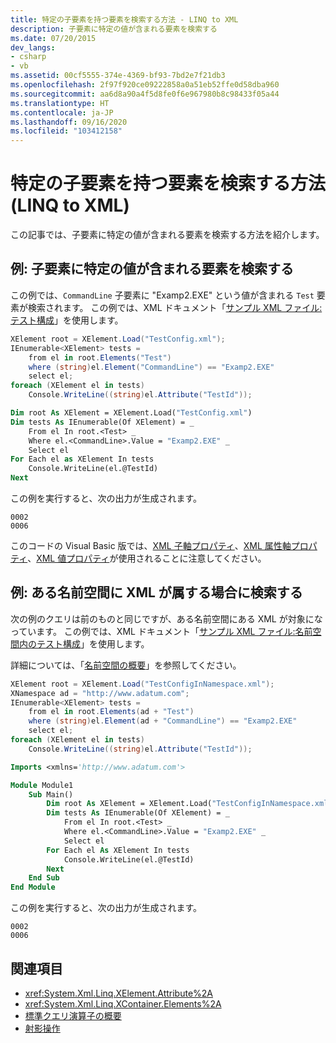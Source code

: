 ```yaml
---
title: 特定の子要素を持つ要素を検索する方法 - LINQ to XML
description: 子要素に特定の値が含まれる要素を検索する
ms.date: 07/20/2015
dev_langs:
- csharp
- vb
ms.assetid: 00cf5555-374e-4369-bf93-7bd2e7f21db3
ms.openlocfilehash: 2f97f920ce09222858a0a51eb52ffe0d58dba960
ms.sourcegitcommit: aa6d8a90a4f5d8fe0f6e967980b8c98433f05a44
ms.translationtype: HT
ms.contentlocale: ja-JP
ms.lasthandoff: 09/16/2020
ms.locfileid: "103412158"
---
```

# <a name="how-to-find-an-element-with-a-specific-child-element-linq-to-xml"></a>特定の子要素を持つ要素を検索する方法 (LINQ to XML)

この記事では、子要素に特定の値が含まれる要素を検索する方法を紹介します。

## <a name="example-find-an-element-whose-child-element-has-a-specific-value"></a>例: 子要素に特定の値が含まれる要素を検索する

この例では、`CommandLine` 子要素に "Examp2.EXE" という値が含まれる `Test` 要素が検索されます。 この例では、XML ドキュメント「[サンプル XML ファイル: テスト構成](sample-xml-file-test-configuration.md)」を使用します。

```csharp
XElement root = XElement.Load("TestConfig.xml");
IEnumerable<XElement> tests =
    from el in root.Elements("Test")
    where (string)el.Element("CommandLine") == "Examp2.EXE"
    select el;
foreach (XElement el in tests)
    Console.WriteLine((string)el.Attribute("TestId"));
```

```vb
Dim root As XElement = XElement.Load("TestConfig.xml")
Dim tests As IEnumerable(Of XElement) = _
    From el In root.<Test> _
    Where el.<CommandLine>.Value = "Examp2.EXE" _
    Select el
For Each el as XElement In tests
    Console.WriteLine(el.@TestId)
Next
```

この例を実行すると、次の出力が生成されます。

```output
0002
0006
```

このコードの Visual Basic 版では、[XML 子軸プロパティ](../../visual-basic/language-reference/xml-axis/xml-child-axis-property.md)、[XML 属性軸プロパティ](../../visual-basic/language-reference/xml-axis/xml-attribute-axis-property.md)、[XML 値プロパティ](../../visual-basic/language-reference/xml-axis/xml-value-property.md)が使用されることに注意してください。

## <a name="example-find-when-the-xml-is-in-a-namespace"></a>例: ある名前空間に XML が属する場合に検索する

次の例のクエリは前のものと同じですが、ある名前空間にある XML が対象になっています。 この例では、XML ドキュメント「[サンプル XML ファイル:名前空間内のテスト構成](sample-xml-file-test-configuration-namespace.md)」を使用します。

詳細については、「[名前空間の概要](namespaces-overview.md)」を参照してください。

```csharp
XElement root = XElement.Load("TestConfigInNamespace.xml");
XNamespace ad = "http://www.adatum.com";
IEnumerable<XElement> tests =
    from el in root.Elements(ad + "Test")
    where (string)el.Element(ad + "CommandLine") == "Examp2.EXE"
    select el;
foreach (XElement el in tests)
    Console.WriteLine((string)el.Attribute("TestId"));
```

```vb
Imports <xmlns='http://www.adatum.com'>

Module Module1
    Sub Main()
        Dim root As XElement = XElement.Load("TestConfigInNamespace.xml")
        Dim tests As IEnumerable(Of XElement) = _
            From el In root.<Test> _
            Where el.<CommandLine>.Value = "Examp2.EXE" _
            Select el
        For Each el As XElement In tests
            Console.WriteLine(el.@TestId)
        Next
    End Sub
End Module
```

この例を実行すると、次の出力が生成されます。

```output
0002
0006
```

## <a name="see-also"></a>関連項目

- <xref:System.Xml.Linq.XElement.Attribute%2A>
- <xref:System.Xml.Linq.XContainer.Elements%2A>
- [標準クエリ演算子の概要](../../csharp/programming-guide/concepts/linq/standard-query-operators-overview.md)
- [射影操作](../../csharp/programming-guide/concepts/linq/projection-operations.md)
